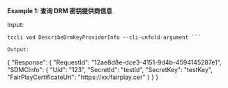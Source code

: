**Example 1: 查询 DRM 密钥提供商信息**



Input: 

```
tccli vod DescribeDrmKeyProviderInfo --cli-unfold-argument ```

Output: 
```
{
    "Response": {
        "RequestId": "12ae8d8e-dce3-4151-9d4b-4594145287e1",
        "SDMCInfo": {
            "Uid": "123",
            "SecretId": "testId",
            "SecretKey": "testKey",
            "FairPlayCertificateUrl": "https://xx/fairplay.cer"
        }
    }
}
```

